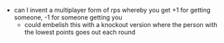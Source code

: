 - can I invent a multiplayer form of rps whereby you get +1 for getting someone, -1 for someone getting you
	- could embelish this with a knockout version where the person with the lowest points goes out each round
